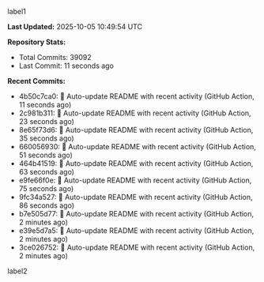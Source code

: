 
label1 
<!-- ACTIVITY_START -->
**Last Updated:** 2025-10-05 10:49:54 UTC

**Repository Stats:**
- Total Commits: 39092
- Last Commit: 11 seconds ago

**Recent Commits:**
- 4b50c7ca0: 🤖 Auto-update README with recent activity (GitHub Action, 11 seconds ago)
- 2c981b311: 🤖 Auto-update README with recent activity (GitHub Action, 23 seconds ago)
- 8e65f73d6: 🤖 Auto-update README with recent activity (GitHub Action, 35 seconds ago)
- 660056930: 🤖 Auto-update README with recent activity (GitHub Action, 51 seconds ago)
- 464b41519: 🤖 Auto-update README with recent activity (GitHub Action, 63 seconds ago)
- e9fe66f0e: 🤖 Auto-update README with recent activity (GitHub Action, 75 seconds ago)
- 9fc34a527: 🤖 Auto-update README with recent activity (GitHub Action, 86 seconds ago)
- b7e505d77: 🤖 Auto-update README with recent activity (GitHub Action, 2 minutes ago)
- e39e5d7a5: 🤖 Auto-update README with recent activity (GitHub Action, 2 minutes ago)
- 3ce026752: 🤖 Auto-update README with recent activity (GitHub Action, 2 minutes ago)
<!-- ACTIVITY_END -->

label2
